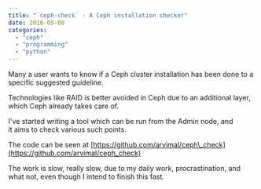 ```yaml
---
title: "`ceph-check` - A Ceph installation checker"
date: 2016-05-08
categories:
  - "ceph"
  - "programming"
  - "python"
---
```


Many a user wants to know if a Ceph cluster installation has been done to a specific suggested guideline.

Technologies like RAID is better avoided in Ceph due to an additional layer, which Ceph already takes care of.

I've started writing a tool which can be run from the Admin node, and it aims to check various such points.

The code can be seen at [https://github.com/arvimal/ceph\_check](https://github.com/arvimal/ceph_check)

The work is slow, really slow, due to my daily work, procrastination, and what not, even though I intend to finish this fast.
